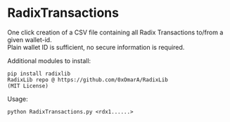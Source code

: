 # RadixTransactions

One click creation of a CSV file containing all Radix Transactions to/from a given wallet-id.</br>
Plain wallet ID is sufficient, no secure information is required.</br>

Additional modules to install:

	pip install radixlib
	RadixLib repo @ https://github.com/0xOmarA/RadixLib
	(MIT License)

Usage:

	python RadixTransactions.py <rdx1......>
	

